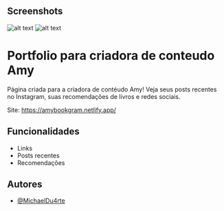 

## Screenshots

![alt text](https://i.imgur.com/ZMnAyVm.png)
![alt text](https://i.imgur.com/xLg8kMu.png)

# Portfolio para criadora de conteudo Amy

Página criada para a criadora de contéudo Amy! Veja seus posts recentes no Instagram, suas recomendações de livros e redes sociais. 

Site: https://amybookgram.netlify.app/


## Funcionalidades

- Links
- Posts recentes
- Recomendações


## Autores

- [@MichaelDu4rte](https://github.com/MichaelDu4rte)






